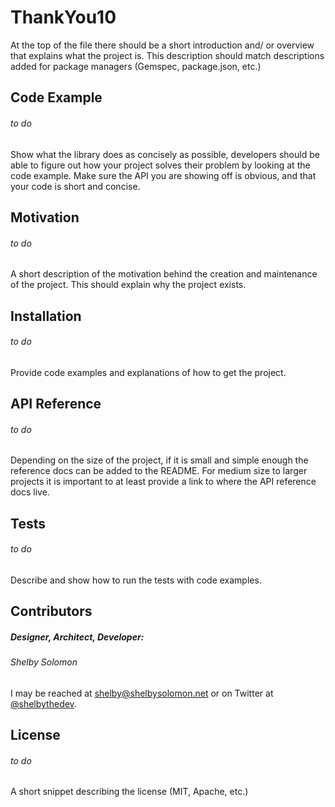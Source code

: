 # **ThankYou10**

At the top of the file there should be a short introduction and/ or overview that explains what the project is. This description should match descriptions added for package managers (Gemspec, package.json, etc.)

## Code Example

###### *to do*
Show what the library does as concisely as possible, developers should be able to figure out how your project solves their problem by looking at the code example. Make sure the API you are showing off is obvious, and that your code is short and concise.

## Motivation

###### *to do*
A short description of the motivation behind the creation and maintenance of the project. This should explain why the project exists.

## Installation

###### *to do*
Provide code examples and explanations of how to get the project.

## API Reference

###### *to do*
Depending on the size of the project, if it is small and simple enough the reference docs can be added to the README. For medium size to larger projects it is important to at least provide a link to where the API reference docs live.

## Tests

###### *to do*
Describe and show how to run the tests with code examples.

## Contributors

##### Designer, Architect, Developer:
###### Shelby Solomon
I may be reached at [shelby@shelbysolomon.net](mailto:shelby@shelbysolomon.net) or on Twitter at [@shelbythedev](http://twitter.com/shelbythedev).

## License

###### *to do*
A short snippet describing the license (MIT, Apache, etc.)
